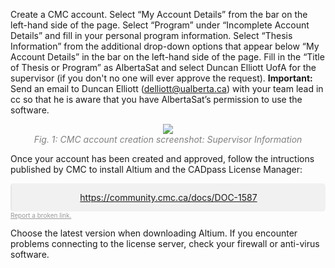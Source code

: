 Create a CMC account. Select “My Account Details” from the bar on the left-hand side of the page.
Select “Program” under “Incomplete Account Details” and fill in your personal program information.
Select “Thesis Information” from the additional drop-down options that appear below “My Account Details” in the bar on the left-hand side of the page. Fill in the “Title of Thesis or Program” as AlbertaSat and select Duncan Elliott UofA for the supervisor (if you don't no one will ever approve the request).
**Important:** Send an email to Duncan Elliott (delliott@ualberta.ca) with your team lead in cc so that he is aware that you have AlbertaSat’s permission to use the software.

<div style="text-align:center"><img src ="http://pd-srv-vbird-03.physics.ualberta.ca/svn/albertasat/tutorial/pics/001.png" /></div>
<div style="text-align:center"><font color="grey"><i>Fig. 1: CMC account creation screenshot: Supervisor Information</i></font></div>
<p></p>

Once your account has been created and approved, follow the intructions published by CMC to install Altium and the CADpass License Manager: 

<blockquote style="background-color: rgba(27,31,35,.05);border-radius: 5px;font-size: 100%;margin: 0;padding: 1em 0em; text-align:center;" >	
    <a target="_blank" href="https://community.cmc.ca/docs/DOC-1587">https://community.cmc.ca/docs/DOC-1587</a>
</blockquote>
<a href = "mailto: sdamkjar@ualberta.ca" style="color: #999;font-family: "Helvetica Neue", Helvetica, "Segoe UI", Arial, freesans, sans-serif; font-size: 5px;"><font size="-5">Report a broken link.</font></a>
<p></p>

Choose the latest version when downloading Altium. If you encounter problems connecting to the license server, check your firewall or anti-virus software.